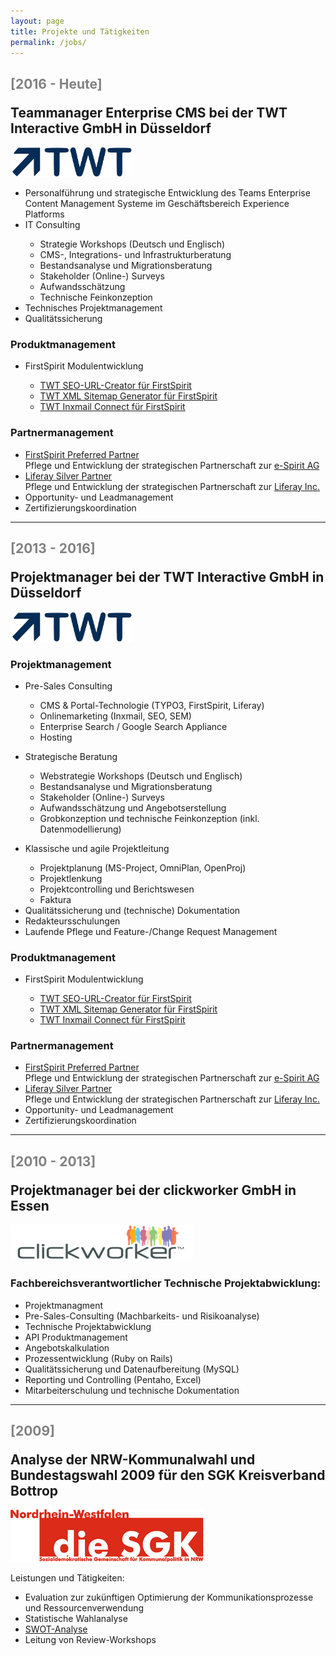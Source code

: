 ```yaml
---
layout: page
title: Projekte und Tätigkeiten
permalink: /jobs/
---
```


  <h2><p><font color="#818181">[2016 - Heute]</font></p>Teammanager Enterprise CMS bei der TWT Interactive GmbH in Düsseldorf</h2>
  <p><a href="http://www.twt.de" target="_blank"><img src="/images/twt_logo.png" height="48"></a></p>

  <ul>
    <li>Personalführung und strategische Entwicklung des Teams Enterprise Content Management Systeme im Geschäftsbereich Experience Platforms</li>
    <li>IT Consulting</li>
      <ul>
        <li>Strategie Workshops (Deutsch und Englisch)</li>
        <li>CMS-, Integrations- und Infrastrukturberatung</li>
        <li>Bestandsanalyse und Migrationsberatung</li>
        <li>Stakeholder (Online-) Surveys</li>
        <li>Aufwandsschätzung</li>
        <li>Technische Feinkonzeption</li>
      </ul>
    <li>Technisches Projektmanagement</li>
    <li>Qualitätssicherung</li>
  </ul>

  <h3>Produktmanagement</h3>
  <ul>
    <li>FirstSpirit Modulentwicklung</li>
      <ul>
        <li><a href="http://www.e-spirit.com/marketplace/de/seo-url-creator" target="_blank">TWT SEO-URL-Creator für FirstSpirit</a></li>
        <li><a href="http://www.e-spirit.com/marketplace/de/xml-sitemap-generator" target="_blank">TWT XML Sitemap Generator für FirstSpirit</a></li>
        <li><a href="http://www.e-spirit.com/marketplace/de/inxmail-connect" target="_blank">TWT Inxmail Connect für FirstSpirit</a></li>
      </ul>
  </ul>

  <h3>Partnermanagement</h3>
  <ul>
    <li><a href="http://www.e-spirit.com/de/partner/twt-interactive.html" target="_blank">FirstSpirit Preferred Partner</a><br/>Pflege und Entwicklung der strategischen Partnerschaft zur <a href="http://www.e-spirit.com" target="_blank">e-Spirit AG</a></li>
    <li><a href="https://www.liferay.com/de/partners/service-partners" target="_blank">Liferay Silver Partner</a><br/>Pflege und Entwicklung der strategischen Partnerschaft zur <a href="https://www.liferay.com/de/" target="_blank">Liferay Inc.</a></li>
    <li>Opportunity- und Leadmanagement</li>
    <li>Zertifizierungskoordination</li>
  </ul>



<hr>


  <h2><p><font color="#818181">[2013 - 2016]</font></p>Projektmanager bei der TWT Interactive GmbH in Düsseldorf</h2>
  <p><a href="http://www.twt.de" target="_blank"><img src="/images/twt_logo.png" height="48"></a></p>
  <h3>Projektmanagement</h3>
  <ul>
    <p><li>Pre-Sales Consulting</li>
    <ul>
      <li>CMS & Portal-Technologie (TYPO3, FirstSpirit, Liferay)</li>
      <li>Onlinemarketing (Inxmail, SEO, SEM)</li>
      <li>Enterprise Search / Google Search Appliance</li>
      <li>Hosting</li>
    </ul></p>
    <p><li>Strategische Beratung</li>
    <ul>
    	<li>Webstrategie Workshops (Deutsch und Englisch)</li>
    	<li>Bestandsanalyse und Migrationsberatung</li>
    	<li>Stakeholder (Online-) Surveys</li>
    	<li>Aufwandsschätzung und Angebotserstellung</li>
    	<li>Grobkonzeption und technische Feinkonzeption (inkl. Datenmodellierung)</li>
    </ul></p>
    <li>Klassische und agile Projektleitung</li>
    <ul>
    	<li>Projektplanung (MS-Project, OmniPlan, OpenProj)</li>
    	<li>Projektlenkung</li>
    	<li>Projektcontrolling und Berichtswesen</li>
    	<li>Faktura</li>
    </ul>
    <li>Qualitätssicherung und (technische) Dokumentation</li>
    <li>Redakteursschulungen</li>
    <li>Laufende Pflege und Feature-/Change Request Management</li></p>
  </ul>
  <h3>Produktmanagement</h3>
  <ul>
    <li>FirstSpirit Modulentwicklung</li>
      <ul>
        <li><a href="http://www.e-spirit.com/marketplace/de/seo-url-creator" target="_blank">TWT SEO-URL-Creator für FirstSpirit</a></li>
        <li><a href="http://www.e-spirit.com/marketplace/de/xml-sitemap-generator" target="_blank">TWT XML Sitemap Generator für FirstSpirit</a></li>
        <li><a href="http://www.e-spirit.com/marketplace/de/inxmail-connect" target="_blank">TWT Inxmail Connect für FirstSpirit</a></li>
      </ul>
  </ul>

  <h3>Partnermanagement</h3>
  <ul>
    <li><a href="http://www.e-spirit.com/de/partner/twt-interactive.html" target="_blank">FirstSpirit Preferred Partner</a><br/>Pflege und Entwicklung der strategischen Partnerschaft zur <a href="http://www.e-spirit.com" target="_blank">e-Spirit AG</a></li>
    <li><a href="https://www.liferay.com/de/partners/service-partners" target="_blank">Liferay Silver Partner</a><br/>Pflege und Entwicklung der strategischen Partnerschaft zur <a href="https://www.liferay.com/de/" target="_blank">Liferay Inc.</a></li>
    <li>Opportunity- und Leadmanagement</li>
    <li>Zertifizierungskoordination</li>
  </ul>
  
  <hr>

  <h2><p><font color="#818181">[2010 - 2013]</font></p>Projektmanager bei der clickworker GmbH in Essen</h2>
  <p><a href="http://www.clickworker.com" target="_blank"><img src="/images/clickworker_logo2011.png"></a></p>
  <h3>Fachbereichsverantwortlicher Technische Projektabwicklung:</h3>
   <ul>
    <li>Projektmanagment</li>
    <li>Pre-Sales-Consulting (Machbarkeits- und Risikoanalyse)</li>
    <li>Technische Projektabwicklung</li>
    <li>API Produktmanagement</li>
    <li>Angebotskalkulation</li>
    <li>Prozessentwicklung (Ruby on Rails)</li>
    <li>Qualitätssicherung und Datenaufbereitung (MySQL)</li>
    <li>Reporting und Controlling (Pentaho, Excel)</li>
    <li>Mitarbeiterschulung und technische Dokumentation</li>  
   </ul>


<hr>
  
   <h2><p><font color="#818181">[2009]</font></p>Analyse der NRW-Kommunalwahl und Bundestagswahl 2009 für den SGK Kreisverband Bottrop</h2>
  <p><img src="/images/sgk-nrw.gif"></p>
  <p>Leistungen und Tätigkeiten:</p>
  <ul>
    <li>Evaluation zur zukünftigen Optimierung der Kommunikationsprozesse und Ressourcenverwendung</li>
    <li>Statistische Wahlanalyse</li>
    <li><a href="http://de.wikipedia.org/wiki/SWOT-Analyse" target="_blank">SWOT-Analyse</a></li>
    <li>Leitung von Review-Workshops</li>
  </ul>